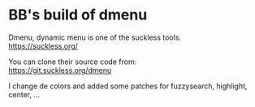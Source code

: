 # BB's build of dmenu

Dmenu, dynamic menu is one of the suckless tools.  
https://suckless.org/

You can clone their source code from:  
https://git.suckless.org/dmenu

I change de colors and added some patches for fuzzysearch, highlight, center, ...
